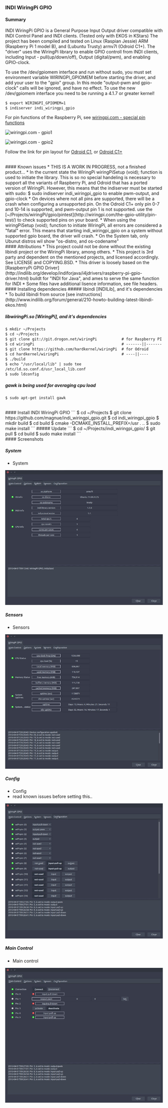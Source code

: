 ### INDI WiringPi GPIO

#### Summary
INDI WiringPi GPIO is a General Purpose Input Output driver compatible with INDI Control Panel and INDI clients. (Tested only with EKOS in KStars)
The project has been compiled and tested on Linux (Raspian Jessie) ARM (Raspberry Pi 1 model B), and (Lubuntu Trusty) armv7l (Odroid C1+).
The "driver" uses the WiringPi library to enable GPIO controll from INDI clients, including Input - pull(up/down/off), Output (digital/pwm), and enabling GPIO-clock.

To use the /dev/gpiomem interface and run without sudo, you must set environment variable WIRINGPI_GPIOMEM before starting the driver, and add your user to the "gpio" group.
In this mode "output-pwm and gpio-clock" calls will be ignored, and have no effect.
To use the new /dev/gpiomem interface you need to be running a 4.1.7 or greater kernel!
```
$ export WIRINGPI_GPIOMEM=1
$ indiserver indi_wiringpi_gpio
```

For pin functions of the Raspberry Pi, see [wiringpi.com - special pin functions](http://wiringpi.com/pins/special-pin-functions/)

![wiringpi.com - gpio1](http://wiringpi.com/wp-content/uploads/2013/03/gpio1.png)

![wiringpi.com - gpio2](http://wiringpi.com/wp-content/uploads/2013/03/gpio21.png)

Follow the link for pin layout for [Odroid C1](http://www.hardkernel.com/main/products/prdt_info.php?g_code=G141578608433&tab_idx=2), or [Odroid C1+](http://www.hardkernel.com/main/products/prdt_info.php?g_code=G143703355573&tab_idx=2)

<br>
#### Known issues
* THIS IS A WORK IN PROGRESS, not a finished product...
* In the current state the WiringPi wiringPiSetup (void); function is used to initiate the library. This is so no special handeling is necessary to support all the variants of Raspberry Pi, and Odroid that has a ported version of WiringPi. However, this means that the indiserver must be started with sudo: $ sudo indiserver indi_wiringpi_gpio to enable pwm-output, and gpio-clock
* On devices where not all pins are supported, there will be a crash when configuring a unsupported pin. On the Odroid C1+ only pin 0-7 and 10-14 is supported, and pwm-output pin 1 is not supported. use the [~/Projects/wiringPi/gpio/pintest](http://wiringpi.com/the-gpio-utility/pin-test/) to check supported pins on your board.
* When using the wiringPiSetup (void); function to initiate WiringPi, all errors are considered a "fatal" error. This means that starting indi_wiringpi_gpio on a system without supported gpio board, the driver will crash.
* On the System tab, only Ubunut distros wil show "os-distro, and os-codename"

<br>
#### Attributions
* This project could not be done without the existing libindi project or the WiringPi library, among others.
* This project is 3rd party and dependent on the mentioned projects, and licensed accordingly. See LICENSE and COPYING.BSD.
* This driver is loosely based on the [RaspberryPi GPIO Driver](http://indilib.org/develop/indiforjava/i4jdrivers/raspberry-pi-gpio-driver.html) buildt for "INDI for Java", and ames to serve the same function for INDI
* Some files have additional lisence information, see file headers.

<br>
#### Installing dependencies
##### libindi [INDILib], and it's dependencies
* To build libindi from source [see instructions](http://www.indilib.org/forum/general/210-howto-building-latest-libindi-ekos.html)

##### libwiringPi.so [WiringPi], and it's dependencies
```
$ mkdir ~/Projects
$ cd ~/Projects
$ git clone git://git.drogon.net/wiringPi           # for Raspberry PI
$ cd wiringPi                                       # -------||-------
$ git clone https://github.com/hardkernel/wiringPi  # for Odroid
$ cd hardkernel/wiringPi                            # ----||----
$ ./build
$ echo "/usr/local/lib" | sudo tee /etc/ld.so.conf.d/usr_local_lib.conf
$ sudo ldconfig
```

##### gawk is being used for averaging cpu load
```
$ sudo apt-get install gawk
```

<br>
#### Install INDI WiringPi GPIO
```
$ cd ~/Projects
$ git clone https://github.com/magnue/indi_wiringpi_gpio.git
$ cd indi_wiringpi_gpio
$ mkdir build
$ cd build
$ cmake -DCMAKE_INSTALL_PREFIX=/usr . ..
$ sudo make install
```
##### Update
```
$ cd ~/Projects/indi_wiringpi_gpio/
$ git pull
$ cd build
$ sudo make install
```

<br>
#### Screenshots

##### System
* System

![system](doc/wipi-system.jpg)

##### Sensors
* Sensors

![sensors](doc/wipi-sensors.jpg)

##### Config
* Config
* read known issues before setting this..

![config](doc/wipi-config.jpg)

##### Main Control
* Main control

![main](doc/wipi-main.jpg)
